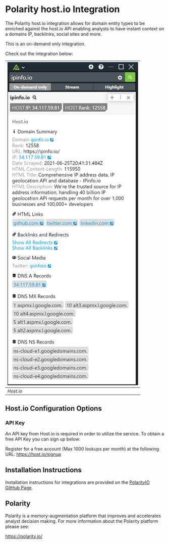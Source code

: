 # Polarity host.io Integration

The Polarity host.io integration allows for domain entity types to be enriched against the host.io API enabling analysts to have instant context on a domains IP, backlinks, social sites and more. 

This is an on-demand only integration.

Check out the integration below: 

| ![image](images/overlay.png) |
|---|
|*Host.io* |

## Host.io Configuration Options 

### API Key 
An API key from Host.io is required in order to utilize the service. To obtain a free API Key you can sign up below: 

Register for a free account (Max 1000 lookups per month) at the following URL:
https://host.io/signup

## Installation Instructions

Installation instructions for integrations are provided on the [PolarityIO GitHub Page](https://polarityio.github.io/).

## Polarity

Polarity is a memory-augmentation platform that improves and accelerates analyst decision making.  For more information about the Polarity platform please see:

https://polarity.io/
